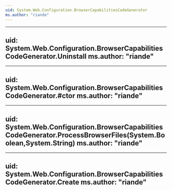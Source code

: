 ```yaml
---
uid: System.Web.Configuration.BrowserCapabilitiesCodeGenerator
ms.author: "riande"
---
```


---
uid: System.Web.Configuration.BrowserCapabilitiesCodeGenerator.Uninstall
ms.author: "riande"
---

---
uid: System.Web.Configuration.BrowserCapabilitiesCodeGenerator.#ctor
ms.author: "riande"
---

---
uid: System.Web.Configuration.BrowserCapabilitiesCodeGenerator.ProcessBrowserFiles(System.Boolean,System.String)
ms.author: "riande"
---

---
uid: System.Web.Configuration.BrowserCapabilitiesCodeGenerator.Create
ms.author: "riande"
---
